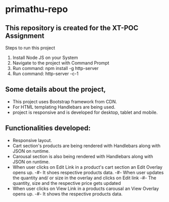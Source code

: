 # primathu-repo

## This repository is created for the XT-POC Assignment
 Steps to run this project
 1. Install Node JS on your System
 2. Navigate to the project with Command Prompt
 3. Run command: npm install -g http-server
 4. Run command: http-server -c-1
 
 ## Some details about the project,
 - This project uses Bootstrap framework from CDN.
 - For HTML templating Handlebars are being used.
 - project is responsive and is developed for desktop, tablet and mobile.
 
 ## Functionalities developed:
 - Responsive layout.
 - Cart section's products are being rendered with Handlebars along with JSON on runtime.
 - Carousal section is also being rendered with Handlebars along with JSON on runtime.
 - When user clicks on Edit Link in a product's cart section an Edit Overlay opens up.
   -#- It shoes respective products data.
   -#- When user updates the quantity and/ or size in the overlay and clicks on Edit link
   -#- The quantity, size and the respective price gets updated
  - When user clicks on View Link in a products carousal an View Overlay opens up.
    -#- It shows the respective products data.
  
 
